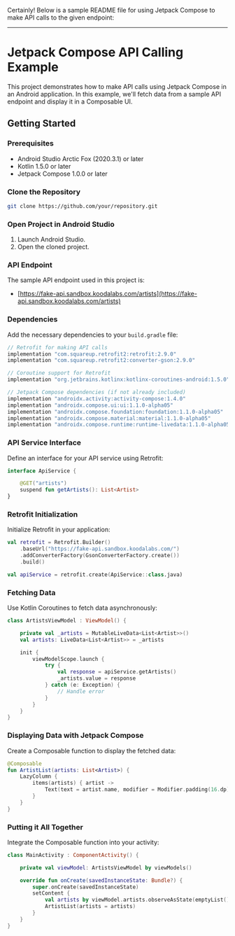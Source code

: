 Certainly! Below is a sample README file for using Jetpack Compose to make API calls to the given endpoint:

---

# Jetpack Compose API Calling Example

This project demonstrates how to make API calls using Jetpack Compose in an Android application. In this example, we'll fetch data from a sample API endpoint and display it in a Composable UI.

## Getting Started

### Prerequisites

- Android Studio Arctic Fox (2020.3.1) or later
- Kotlin 1.5.0 or later
- Jetpack Compose 1.0.0 or later

### Clone the Repository

```bash
git clone https://github.com/your/repository.git
```

### Open Project in Android Studio

1. Launch Android Studio.
2. Open the cloned project.

### API Endpoint

The sample API endpoint used in this project is:

- [https://fake-api.sandbox.koodalabs.com/artists](https://fake-api.sandbox.koodalabs.com/artists)

### Dependencies

Add the necessary dependencies to your `build.gradle` file:

```gradle
// Retrofit for making API calls
implementation "com.squareup.retrofit2:retrofit:2.9.0"
implementation "com.squareup.retrofit2:converter-gson:2.9.0"

// Coroutine support for Retrofit
implementation "org.jetbrains.kotlinx:kotlinx-coroutines-android:1.5.0"

// Jetpack Compose dependencies (if not already included)
implementation "androidx.activity:activity-compose:1.4.0"
implementation "androidx.compose.ui:ui:1.1.0-alpha05"
implementation "androidx.compose.foundation:foundation:1.1.0-alpha05"
implementation "androidx.compose.material:material:1.1.0-alpha05"
implementation "androidx.compose.runtime:runtime-livedata:1.1.0-alpha05"
```

### API Service Interface

Define an interface for your API service using Retrofit:

```kotlin
interface ApiService {

    @GET("artists")
    suspend fun getArtists(): List<Artist>
}
```

### Retrofit Initialization

Initialize Retrofit in your application:

```kotlin
val retrofit = Retrofit.Builder()
    .baseUrl("https://fake-api.sandbox.koodalabs.com/")
    .addConverterFactory(GsonConverterFactory.create())
    .build()

val apiService = retrofit.create(ApiService::class.java)
```

### Fetching Data

Use Kotlin Coroutines to fetch data asynchronously:

```kotlin
class ArtistsViewModel : ViewModel() {

    private val _artists = MutableLiveData<List<Artist>>()
    val artists: LiveData<List<Artist>> = _artists

    init {
        viewModelScope.launch {
            try {
                val response = apiService.getArtists()
                _artists.value = response
            } catch (e: Exception) {
                // Handle error
            }
        }
    }
}
```

### Displaying Data with Jetpack Compose

Create a Composable function to display the fetched data:

```kotlin
@Composable
fun ArtistList(artists: List<Artist>) {
    LazyColumn {
        items(artists) { artist ->
            Text(text = artist.name, modifier = Modifier.padding(16.dp))
        }
    }
}
```

### Putting it All Together

Integrate the Composable function into your activity:

```kotlin
class MainActivity : ComponentActivity() {

    private val viewModel: ArtistsViewModel by viewModels()

    override fun onCreate(savedInstanceState: Bundle?) {
        super.onCreate(savedInstanceState)
        setContent {
            val artists by viewModel.artists.observeAsState(emptyList())
            ArtistList(artists = artists)
        }
    }
}
```


